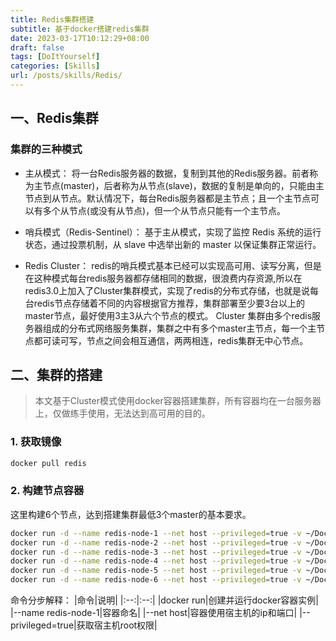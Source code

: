 ```yaml
---
title: Redis集群搭建
subtitle: 基于docker搭建redis集群
date: 2023-03-17T10:12:29+08:00
draft: false
tags: [DoItYourself]
categories: [Skills]
url: /posts/skills/Redis/
---
```


## 一、Redis集群
### 集群的三种模式
* 主从模式：
将一台Redis服务器的数据，复制到其他的Redis服务器。前者称为主节点(master)，后者称为从节点(slave)，数据的复制是单向的，只能由主节点到从节点。默认情况下，每台Redis服务器都是主节点；且一个主节点可以有多个从节点(或没有从节点)，但一个从节点只能有一个主节点。

* 哨兵模式（Redis-Sentinel）：
基于主从模式，实现了监控 Redis 系统的运行状态，通过投票机制，从 slave 中选举出新的 master 以保证集群正常运行。

* Redis Cluster：
redis的哨兵模式基本已经可以实现高可用、读写分离，但是在这种模式每台redis服务器都存储相同的数据，很浪费内存资源,所以在redis3.0上加入了Cluster集群模式，实现了redis的分布式存储，也就是说每台redis节点存储着不同的内容根据官方推荐，集群部署至少要3台以上的master节点，最好使用3主3从六个节点的模式。
Cluster 集群由多个redis服务器组成的分布式网络服务集群，集群之中有多个master主节点，每一个主节点都可读可写，节点之间会相互通信，两两相连，redis集群无中心节点。

## 二、集群的搭建
> 本文基于Cluster模式使用docker容器搭建集群，所有容器均在一台服务器上，仅做练手使用，无法达到高可用的目的。
### 1. 获取镜像
```bash
docker pull redis 
```
### 2. 构建节点容器
这里构建6个节点，达到搭建集群最低3个master的基本要求。
```bash
docker run -d --name redis-node-1 --net host --privileged=true -v ~/Docker/redis/share/redis-node-1:/data redis:latest --cluster-enabled yes --appendonly yes --port 6381
docker run -d --name redis-node-2 --net host --privileged=true -v ~/Docker/redis/share/redis-node-2:/data redis:latest --cluster-enabled yes --appendonly yes --port 6382
docker run -d --name redis-node-3 --net host --privileged=true -v ~/Docker/redis/share/redis-node-3:/data redis:latest --cluster-enabled yes --appendonly yes --port 6383
docker run -d --name redis-node-4 --net host --privileged=true -v ~/Docker/redis/share/redis-node-4:/data redis:latest --cluster-enabled yes --appendonly yes --port 6384
docker run -d --name redis-node-5 --net host --privileged=true -v ~/Docker/redis/share/redis-node-5:/data redis:latest --cluster-enabled yes --appendonly yes --port 6385
docker run -d --name redis-node-6 --net host --privileged=true -v ~/Docker/redis/share/redis-node-6:/data redis:latest --cluster-enabled yes --appendonly yes --port 6386 
```
命令分步解释：
|命令|说明|
|:--:|:--:|
|docker run|创建并运行docker容器实例|
|--name redis-node-1|容器命名|
|--net host|容器使用宿主机的ip和端口|
|--privileged=true|获取宿主机root权限|

